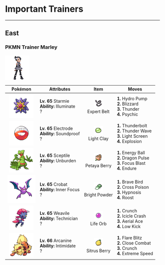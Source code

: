 # Important Trainers


---

## East

### PKMN Trainer Marley

![PKMN Trainer Marley](../../assets/important_trainers/marley.png)

| Pokémon | Attributes | Item | Moves |
|:-------:|------------|:----:|-------|
| ![Starmie](../../assets/sprites/starmie/front.gif) | **Lv. 65** Starmie<br>**Ability:** <span class="tooltip" title="Raises the likelihood of meeting wild Pokémon.">Illuminate</span><br>? | ![Expert Belt](../../assets/items/expert_belt.png "Expert Belt")<br><span class="tooltip" title="An item to be held by a Pokémon. It is a well-worn belt that slightly boosts the power of supereffective moves.">Expert Belt</span> | **1.** Hydro Pump<br>**2.** Blizzard<br>**3.** Thunder<br>**4.** Psychic |
| ![Electrode](../../assets/sprites/electrode/front.gif) | **Lv. 65** Electrode<br>**Ability:** <span class="tooltip" title="Gives full immunity to all sound-based moves.">Soundproof</span><br>? | ![Light Clay](../../assets/items/light_clay.png "Light Clay")<br><span class="tooltip" title="A Pokémon hold item that extends the duration of barrier moves like Light Screen and Reflect used by the holder.">Light Clay</span> | **1.** Thunderbolt<br>**2.** Thunder Wave<br>**3.** Light Screen<br>**4.** Explosion |
| ![Sceptile](../../assets/sprites/sceptile/front.gif) | **Lv. 65** Sceptile<br>**Ability:** <span class="tooltip" title="Raises Speed if a held item is used.">Unburden</span><br>? | ![Petaya Berry](../../assets/items/petaya_berry.png "Petaya Berry")<br><span class="tooltip" title="A Poffin ingredient. If held by a Pokémon, it raises its Sp. Atk stat in a pinch.">Petaya Berry</span> | **1.** Energy Ball<br>**2.** Dragon Pulse<br>**3.** Focus Blast<br>**4.** Endure |
| ![Crobat](../../assets/sprites/crobat/front.gif) | **Lv. 65** Crobat<br>**Ability:** <span class="tooltip" title="The Pokémon is protected from flinching.">Inner Focus</span><br>? | ![Bright Powder](../../assets/items/bright_powder.png "Bright Powder")<br><span class="tooltip" title="An item to be held by a Pokémon. It casts a tricky glare that lowers the opponent’s accuracy.">Bright Powder</span> | **1.** Brave Bird<br>**2.** Cross Poison<br>**3.** Hypnosis<br>**4.** Roost |
| ![Weavile](../../assets/sprites/weavile/front.gif) | **Lv. 65** Weavile<br>**Ability:** <span class="tooltip" title="Powers up the Pokémon’s weaker moves.">Technician</span><br>? | ![Life Orb](../../assets/items/life_orb.png "Life Orb")<br><span class="tooltip" title="An item to be held by a Pokémon. It boosts the power of moves, but at the cost of some HP on each hit.">Life Orb</span> | **1.** Crunch<br>**2.** Icicle Crash<br>**3.** Aerial Ace<br>**4.** Low Kick |
| ![Arcanine](../../assets/sprites/arcanine/front.gif) | **Lv. 66** Arcanine<br>**Ability:** <span class="tooltip" title="Lowers the foe’s Attack stat.">Intimidate</span><br>? | ![Sitrus Berry](../../assets/items/sitrus_berry.png "Sitrus Berry")<br><span class="tooltip" title="A Poffin ingredient. It may be used or held by a Pokémon to heal the user’s HP a little.">Sitrus Berry</span> | **1.** Flare Blitz<br>**2.** Close Combat<br>**3.** Crunch<br>**4.** Extreme Speed |



